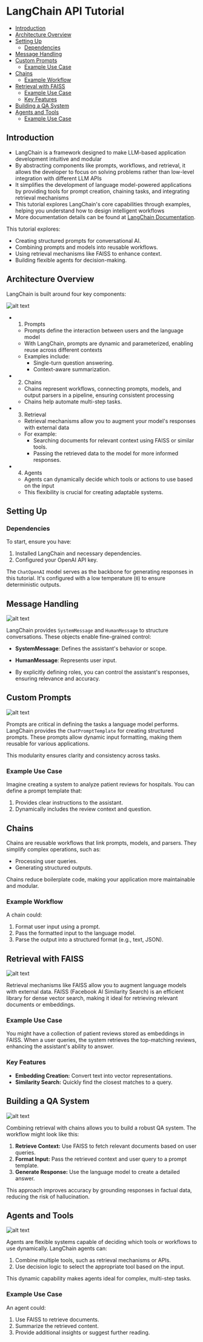 # LangChain API Tutorial

<!-- toc -->

- [Introduction](#introduction)
- [Architecture Overview](#architecture-overview)
- [Setting Up](#setting-up)
  * [Dependencies](#dependencies)
- [Message Handling](#message-handling)
- [Custom Prompts](#custom-prompts)
  * [Example Use Case](#example-use-case)
- [Chains](#chains)
  * [Example Workflow](#example-workflow)
- [Retrieval with FAISS](#retrieval-with-faiss)
  * [Example Use Case](#example-use-case-1)
  * [Key Features](#key-features)
- [Building a QA System](#building-a-qa-system)
- [Agents and Tools](#agents-and-tools)
  * [Example Use Case](#example-use-case-2)

<!-- tocstop -->

## Introduction

- LangChain is a framework designed to make LLM-based application development
  intuitive and modular
- By abstracting components like prompts, workflows, and retrieval, it allows
  the developer to focus on solving problems rather than low-level integration
  with different LLM APIs
- It simplifies the development of language model-powered applications by
  providing tools for prompt creation, chaining tasks, and integrating retrieval
  mechanisms
- This tutorial explores LangChain's core capabilities through examples, helping
  you understand how to design intelligent workflows
- More documentation details can be found at
  [LangChain Documentation](https://python.langchain.com/docs/introduction/).

This tutorial explores:

- Creating structured prompts for conversational AI.
- Combining prompts and models into reusable workflows.
- Using retrieval mechanisms like FAISS to enhance context.
- Building flexible agents for decision-making.

## Architecture Overview

LangChain is built around four key components:

![alt text](figures/image.png)

- 1. Prompts
  - Prompts define the interaction between users and the language model
  - With LangChain, prompts are dynamic and parameterized, enabling reuse across
    different contexts
  - Examples include:
    - Single-turn question answering.
    - Context-aware summarization.

- 2. Chains
  - Chains represent workflows, connecting prompts, models, and output parsers
    in a pipeline, ensuring consistent processing
  - Chains help automate multi-step tasks.

- 3. Retrieval
  - Retrieval mechanisms allow you to augment your model's responses with
    external data
  - For example:
    - Searching documents for relevant context using FAISS or similar tools.
    - Passing the retrieved data to the model for more informed responses.

- 4. Agents
  - Agents can dynamically decide which tools or actions to use based on the
    input
  - This flexibility is crucial for creating adaptable systems.

## Setting Up

### Dependencies

To start, ensure you have:

1. Installed LangChain and necessary dependencies.
2. Configured your OpenAI API key.

The `ChatOpenAI` model serves as the backbone for generating responses in this
tutorial. It's configured with a low temperature (`0`) to ensure deterministic
outputs.

## Message Handling

![alt text](figures/image-1.png)

LangChain provides `SystemMessage` and `HumanMessage` to structure
conversations. These objects enable fine-grained control:

- **SystemMessage**: Defines the assistant's behavior or scope.
- **HumanMessage**: Represents user input.

- By explicitly defining roles, you can control the assistant's responses,
  ensuring relevance and accuracy.

## Custom Prompts

![alt text](figures/image-2.png)

Prompts are critical in defining the tasks a language model performs. LangChain
provides the `ChatPromptTemplate` for creating structured prompts. These prompts
allow dynamic input formatting, making them reusable for various applications.

This modularity ensures clarity and consistency across tasks.

### Example Use Case

Imagine creating a system to analyze patient reviews for hospitals. You can
define a prompt template that:

1. Provides clear instructions to the assistant.
2. Dynamically includes the review context and question.

## Chains

Chains are reusable workflows that link prompts, models, and parsers. They
simplify complex operations, such as:

- Processing user queries.
- Generating structured outputs.

Chains reduce boilerplate code, making your application more maintainable and
modular.

### Example Workflow

A chain could:

1. Format user input using a prompt.
2. Pass the formatted input to the language model.
3. Parse the output into a structured format (e.g., text, JSON).

## Retrieval with FAISS

![alt text](figures/image-5.png)

Retrieval mechanisms like FAISS allow you to augment language models with
external data. FAISS (Facebook AI Similarity Search) is an efficient library for
dense vector search, making it ideal for retrieving relevant documents or
embeddings.

### Example Use Case

You might have a collection of patient reviews stored as embeddings in FAISS.
When a user queries, the system retrieves the top-matching reviews, enhancing
the assistant's ability to answer.

### Key Features

- **Embedding Creation:** Convert text into vector representations.
- **Similarity Search:** Quickly find the closest matches to a query.

## Building a QA System

![alt text](figures/image-4.png)

Combining retrieval with chains allows you to build a robust QA system. The
workflow might look like this:

1. **Retrieve Context:** Use FAISS to fetch relevant documents based on user
   queries.
2. **Format Input:** Pass the retrieved context and user query to a prompt
   template.
3. **Generate Response:** Use the language model to create a detailed answer.

This approach improves accuracy by grounding responses in factual data, reducing
the risk of hallucination.

## Agents and Tools

![alt text](figures/image-3.png)

Agents are flexible systems capable of deciding which tools or workflows to use
dynamically. LangChain agents can:

1. Combine multiple tools, such as retrieval mechanisms or APIs.
2. Use decision logic to select the appropriate tool based on the input.

This dynamic capability makes agents ideal for complex, multi-step tasks.

### Example Use Case

An agent could:

1. Use FAISS to retrieve documents.
2. Summarize the retrieved content.
3. Provide additional insights or suggest further reading.
